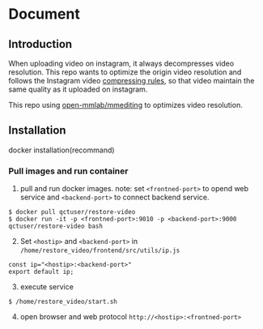 # Document
## Introduction
When uploading video on instagram, it always decompresses video resolution. This repo wants to optimize the origin video resolution and 
follows the Instagram video [compressing rules](#instragram-video-requirement), so that video maintain the same quality as it uploaded on instagram. 

This repo using [open-mmlab/mmediting](https://github.com/open-mmlab/mmediting) to optimizes video resolution. 

## Installation
docker installation(recommand)

### Pull images and run container
1. pull and run docker images.
note: set `<frontned-port>` to opend web service and `<backend-port>` to connect backend service.
```
$ docker pull qctuser/restore-video
$ docker run -it -p <frontned-port>:9010 -p <backend-port>:9000 qctuser/restore-video bash
```
2. Set `<hostip>` and `<backend-port>` in `/home/restore_video/frontend/src/utils/ip.js`
```
const ip="<hostip>:<backend-port>"
export default ip;
```
3. execute service
```
$ /home/restore_video/start.sh
```
4. open browser and web protocol `http://<hostip>:<frontned-port>`
